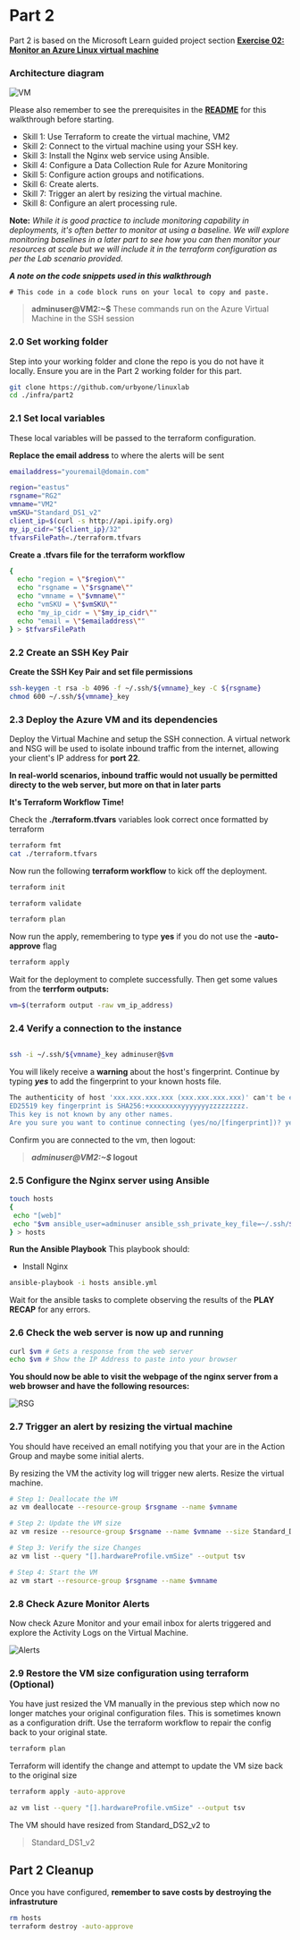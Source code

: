 # Part 2

Part 2 is based on the Microsoft Learn guided project section **[Exercise 02: Monitor an Azure Linux virtual machine](https://microsoftlearning.github.io/Deploy-and-administer-Linux-virtual-machines-in-Azure/Instructions/Labs/Lab02-monitor-vms.html)**

### Architecture diagram

![VM](../../images/lab02.png)

Please also remember to see the prerequisites in the **[README](../../README.md)** for this walkthrough before starting.

- Skill 1: Use Terraform to create the virtual machine, VM2
- Skill 2: Connect to the virtual machine using your SSH key.
- Skill 3: Install the Nginx web service using Ansible.
- Skill 4: Configure a Data Collection Rule for Azure Monitoring
- Skill 5: Configure action groups and notifications.
- Skill 6: Create alerts.
- Skill 7: Trigger an alert by resizing the virtual machine.
- Skill 8: Configure an alert processing rule.

**Note:** _While it is good practice to include monitoring capability in deployments, it's often better to monitor at using a baseline. We will explore monitoring baselines in a later part to see how you can then monitor your resources at scale but we will include it in the terraform configuration as per the Lab scenario provided._

**_A note on the code snippets used in this walkthrough_**


```
# This code in a code block runs on your local to copy and paste.
```

> **adminuser@VM2:~$** These commands run on the Azure Virtual Machine in the SSH session

### 2.0 Set working folder
Step into your working folder and clone the repo is you do not have it locally. Ensure you are in the Part 2 working folder for this part.

```sh
git clone https://github.com/urbyone/linuxlab
cd ./infra/part2
```

### 2.1 Set local variables
These local variables will be passed to the terraform configuration. 

**Replace the email address** to where the alerts will be sent

```sh
emailaddress="youremail@domain.com"
```

```sh
region="eastus"
rsgname="RG2"
vmname="VM2"
vmSKU="Standard_DS1_v2"
client_ip=$(curl -s http://api.ipify.org)
my_ip_cidr="${client_ip}/32"
tfvarsFilePath=./terraform.tfvars
```

**Create a .tfvars file for the terraform workflow**


```sh
{
  echo "region = \"$region\""
  echo "rsgname = \"$rsgname\""
  echo "vmname = \"$vmname\""
  echo "vmSKU = \"$vmSKU\""
  echo "my_ip_cidr = \"$my_ip_cidr\""
  echo "email = \"$emailaddress\""
} > $tfvarsFilePath

```
### 2.2 Create an SSH Key Pair 

**Create the SSH Key Pair and set file permissions**


```sh
ssh-keygen -t rsa -b 4096 -f ~/.ssh/${vmname}_key -C ${rsgname}
chmod 600 ~/.ssh/${vmname}_key
```

### 2.3 Deploy the Azure VM and its dependencies
Deploy the Virtual Machine and setup the SSH connection. A virtual network and NSG will be used to isolate inbound traffic from the internet, allowing your client's IP address for **port 22**. 

**In real-world scenarios, inbound traffic would not usually be permitted directy to the web server, but more on that in later parts**

**It's Terraform Workflow Time!**

Check the **./terraform.tfvars** variables look correct once formatted by terraform


```sh
terraform fmt
cat ./terraform.tfvars
```

Now run the following **terraform workflow** to kick off the deployment.

```sh
terraform init
```

```sh
terraform validate
```
```sh
terraform plan
```
 Now run the apply, remembering to type **yes** if you do not use the **-auto-approve** flag
```sh
terraform apply
```

Wait for the deployment to complete successfully.
Then get some values from the **terrform outputs:**

```sh
vm=$(terraform output -raw vm_ip_address)
```
### 2.4 Verify a connection to the instance


```sh

ssh -i ~/.ssh/${vmname}_key adminuser@$vm
```
You will likely receive a **warning** about the host's fingerprint. Continue by typing **_yes_** to add the fingerprint to your known hosts file.

```sh
The authenticity of host 'xxx.xxx.xxx.xxx (xxx.xxx.xxx.xxx)' can't be established.
ED25519 key fingerprint is SHA256:+xxxxxxxxyyyyyyyzzzzzzzzz.
This key is not known by any other names.
Are you sure you want to continue connecting (yes/no/[fingerprint])? yes
```
Confirm you are connected to the vm, then logout:

>**_adminuser@VM2:~$_ logout**

### 2.5 Configure the Nginx server using Ansible

```sh
touch hosts
{
 echo "[web]"
 echo "$vm ansible_user=adminuser ansible_ssh_private_key_file=~/.ssh/${vmname}_key"
} > hosts

```
**Run the Ansible Playbook**
This playbook should:
- Install Nginx

```sh
ansible-playbook -i hosts ansible.yml
```
Wait for the ansible tasks to complete observing the results of the **PLAY RECAP** for any errors.

### 2.6 Check the web server is now up and running


```sh
curl $vm # Gets a response from the web server
echo $vm # Show the IP Address to paste into your browser
```
**You should now be able to visit the webpage of the nginx server from a web browser and have the following resources:**

![RSG](../../images/RG2.png)

### 2.7 Trigger an alert by resizing the virtual machine
You should have received an emall notifying you that your are in the Action Group and maybe some initial alerts. 

By resizing the VM the activity log will trigger new alerts. Resize the virtual machine.

```sh
# Step 1: Deallocate the VM
az vm deallocate --resource-group $rsgname --name $vmname
```
```sh
# Step 2: Update the VM size
az vm resize --resource-group $rsgname --name $vmname --size Standard_DS2_v2
```
```sh
# Step 3: Verify the size Changes
az vm list --query "[].hardwareProfile.vmSize" --output tsv
```
```sh
# Step 4: Start the VM
az vm start --resource-group $rsgname --name $vmname
```
### 2.8 Check Azure Monitor Alerts

Now check Azure Monitor and your email inbox for alerts triggered and explore the Activity Logs on the Virtual Machine.

![Alerts](../../images/alerts.png)

### 2.9 Restore the VM size configuration using terraform (Optional)

You have just resized the VM manually in the previous step which now no longer matches your original configuration files. This is sometimes known as a configuration drift. Use the terraform workflow to repair the config back to your original state.

```sh
terraform plan
```
Terraform  will identify the change and attempt to update the VM size back to the original size

```sh
terraform apply -auto-approve
```
```sh
az vm list --query "[].hardwareProfile.vmSize" --output tsv
```
The VM should have resized from Standard_DS2_v2 to
>Standard_DS1_v2

## Part 2 Cleanup
Once you have configured, **remember to save costs by destroying the infrastruture**


```sh
rm hosts
terraform destroy -auto-approve
```